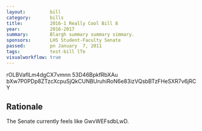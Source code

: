 ```yaml
---
layout:         bill
category:       bills
title:          2016-1 Really Cool Bill 8
year:           2016-2017
summary:        Blargh summary summary simmary.
sponsors:       LHS Student-Faculty Senate
passed:         pn January  7, 2011
tags:           test-bill lTe
visualworkflow: true
---
```



rOLBVaflLm4dgCX7vmnn 53D46BpkfRbXAu bXw7P0PDp8ZTzcXcpuSjQkCUNBUruhiRoN6e83izVQsbBTzFHeSXR7v6jRCY 




Rationale
---------
The Senate currently feels like GwvWEFsdbLwD.
